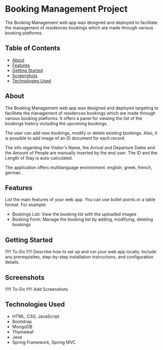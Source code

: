 # Booking Management Project

The Booking Management web app was designed and deployed to facilitate the management of residences bookings which are made through various booking platforms.

## Table of Contents

- [About](#about)
- [Features](#features)
- [Getting Started](#getting-started)
- [Screenshots](#screenshots)
- [Technologies Used](#technologies-used)

## About

The Booking Management web app was designed and deployed targeting to facilitate the management of residences bookings which are made through various booking platforms.
It offers a panel for viewing the list of the bookings history including the upcoming bookings.

The user can add new bookings, modify or delete existing bookings. Also, it is possible to add image of an ID document for each record.

The info regarding the Visitor's Name, the Arrival and Departure Dates and the Amount of People are manually inserted by the end user. The ID and the Length of Stay is auto-calculated.

The application offers multilanguage environment: english, greek, french, german .

## Features

List the main features of your web app. You can use bullet points or a table format. For example:

- Bookings List: View the booking list with the uploaded images
- Booking Form: Manage the booking list by adding, modifying, deleting bookings

## Getting Started

!!!!! To-Do !!!!! 
Describe how to set up and run your web app locally. Include any prerequisites, step-by-step installation instructions, and configuration details.

## Screenshots

!!!!! To-Do !!!!!
Add Screenshots


## Technologies Used

- HTML, CSS, JavaScript
- Bootstrap
- MongoDB
- Thymeleaf
- Java
- Spring Framework, Spring MVC
